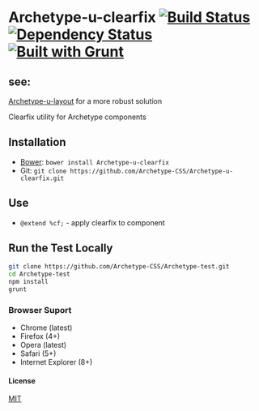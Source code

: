# Archetype-u-clearfix [![Build Status](https://secure.travis-ci.org/Archetype-CSS/Archetype-u-clearfix.png?branch=master)](http://travis-ci.org/Archetype-CSS/Archetype-u-clearfix) [![Dependency Status](https://gemnasium.com/Archetype-CSS/Archetype-u-clearfix.svg)](https://gemnasium.com/Archetype-CSS/Archetype-u-clearfix) [![Built with Grunt](https://cdn.gruntjs.com/builtwith.png)](http://gruntjs.com/)

## see:
[Archetype-u-layout](https://github.com/Archetype-CSS/Archetype-u-layout) for a more robust solution

Clearfix utility for Archetype components

## Installation
  * [Bower](http://bower.io): `bower install Archetype-u-clearfix`
  * Git: `git clone https://github.com/Archetype-CSS/Archetype-u-clearfix.git`

## Use
  * `@extend %cf;` - apply clearfix to component

## Run the Test Locally

```bash
git clone https://github.com/Archetype-CSS/Archetype-test.git
cd Archetype-test
npm install
grunt
```

### Browser Suport
  * Chrome (latest)
  * Firefox (4+)
  * Opera (latest)
  * Safari (5+)
  * Internet Explorer (8+)

#### License
[MIT](/LICENSE.md)

